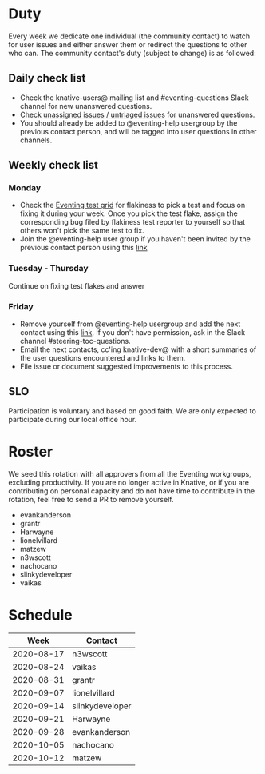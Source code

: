 # Duty

Every week we dedicate one individual (the community contact) to watch for user
issues and either answer them or redirect the questions to other who can. The
community contact's duty (subject to change) is as followed:

## Daily check list

- Check the knative-users@ mailing list and #eventing-questions Slack channel for
  new unanswered questions.
- Check
  [unassigned issues / untriaged issues](https://github.com/knative/eventing/issues?q=is%3Aopen+is%3Aissue+no%3Aassignee+no%3Amilestone)
  for unanswered questions.
- You should already be added to @eventing-help usergroup by the previous contact
  person, and will be tagged into user questions in other channels.

## Weekly check list

### Monday

- Check the [Eventing test grid](https://testgrid.knative.dev/eventing) for
  flakiness to pick a test and focus on fixing it during your week. Once you
  pick the test flake, assign the corresponding bug filed by flakiness test
  reporter to yourself so that others won't pick the same test to fix.
- Join the @eventing-help user group if you haven't been invited by the previous
  contact person using this
  [link](https://app.slack.com/client/T93ELUK42/browse-user-groups/user_groups/S0191HUK2Q0)

### Tuesday - Thursday

Continue on fixing test flakes and answer

### Friday

- Remove yourself from @eventing-help usergroup and add the next contact using
  this
  [link](https://app.slack.com/client/T93ELUK42/browse-user-groups/user_groups/S0191HUK2Q0).
  If you don't have permission, ask in the Slack channel
  #steering-toc-questions.
- Email the next contacts, cc'ing knative-dev@ with a short summaries of the
  user questions encountered and links to them.
- File issue or document suggested improvements to this process.

## SLO

Participation is voluntary and based on good faith. We are only expected to
participate during our local office hour.

# Roster

We seed this rotation with all approvers from all the Eventing workgroups,
excluding productivity. If you are no longer active in Knative, or if you are
contributing on personal capacity and do not have time to contribute in the
rotation, feel free to send a PR to remove yourself.

- evankanderson
- grantr
- Harwayne
- lionelvillard
- matzew
- n3wscott
- nachocano
- slinkydeveloper
- vaikas

# Schedule

| Week       | Contact         |
|------------|-----------------|
| 2020-08-17 | n3wscott        |
| 2020-08-24 | vaikas          |
| 2020-08-31 | grantr          |
| 2020-09-07 | lionelvillard   |
| 2020-09-14 | slinkydeveloper |
| 2020-09-21 | Harwayne        |
| 2020-09-28 | evankanderson   |
| 2020-10-05 | nachocano       |
| 2020-10-12 | matzew          |
